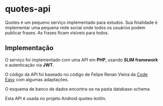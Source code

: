 # quotes-api

Quotes é um pequeno serviço implementado para estudos. Sua finalidade é implementar uma pequena rede social onde todos os usuários podem publicar frases. As frases ficam visíveis para todos.

## Implementação

O serviço foi implementado com uma API em **PHP**, usando **SLIM framework** e autenticação via **JWT**.

O código da API foi baseado no código de Felipe Renan Vieira da [Code Easy](https://github.com/codeeasy-dev/apis-rest-com-php-7-e-slim-framework) com algumas adaptações.

O esquema de banco de dados encontra-se na pasta database-schema

Esta API é usada no projeto Android quotes-kotlin. 